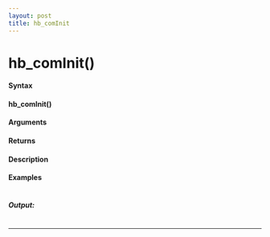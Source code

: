```yaml
---
layout: post
title: hb_comInit
---
```


# hb_comInit()


#### Syntax

#### hb_comInit()

#### Arguments

#### Returns

#### Description

#### Examples

```

```

##### Output:

```

```

---